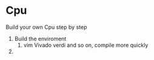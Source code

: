 # Cpu
Build your own Cpu step by step

1. Build the enviroment
    1. vim Vivado verdi and so on, compile more quickly
2.
